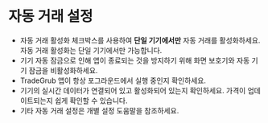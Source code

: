 # **자동 거래 설정**

- 자동 거래 활성화 체크박스를 사용하여 **단일 기기에서만** 자동 거래를 활성화하세요. 자동 거래 활성화는 단일 기기에서만 가능합니다.
- 기기 자동 잠금으로 인해 앱이 종료되는 것을 방지하기 위해 화면 보호기와 자동 기기 잠금을 비활성화하세요.
- TradeGrub 앱이 항상 포그라운드에서 실행 중인지 확인하세요.
- 기기의 실시간 데이터가 연결되어 있고 활성화되어 있는지 확인하세요. 가격이 업데이트되는지 쉽게 확인할 수 있습니다.
- 기타 자동 거래 설정은 개별 설정 도움말을 참조하세요.

